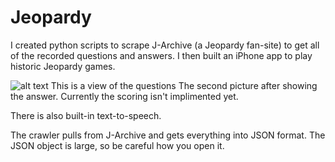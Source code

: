 # Jeopardy
I created python scripts to scrape J-Archive (a Jeopardy fan-site) to get all of the recorded questions and answers. I then built an iPhone app to play historic Jeopardy games.

![alt text](https://imgur.com/a/8pdwxHp)
This is a view of the questions
The second picture after showing the answer. Currently the scoring isn't implimented yet.

There is also built-in text-to-speech.

The crawler pulls from J-Archive and gets everything into JSON format. The JSON object is large, so be careful how you open it.
